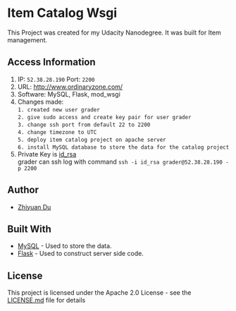 # Item Catalog Wsgi

This Project was created for my Udacity Nanodegree. It was built for Item management.


## Access Information
1. IP: ```52.38.28.190``` Port: ```2200```
2. URL: http://www.ordinaryzone.com/
3. Software: MySQL, Flask, mod_wsgi
4. Changes made: <br>
   ```1. created new user grader```<br>
   ```2. give sudo access and create key pair for user grader```<br>
   ```3. change ssh port from default 22 to 2200```<br>
   ```4. change timezone to UTC```<br>
   ```5. deploy item catalog project on apache server```<br>
   ```6. install MySQL database to store the data for the catalog project```
5. Private Key is [id_rsa](id_rsa)<br>
    grader can ssh log with command ```ssh -i id_rsa grader@52.38.28.190 -p 2200```
## Author

* [Zhiyuan Du](https://github.com/lYesterdaYl)

## Built With

* [MySQL](https://www.mysql.com/) - Used to store the data.
* [Flask](http://flask.pocoo.org/) - Used to construct server side code.

## License

This project is licensed under the Apache 2.0 License - see the [LICENSE.md](LICENSE.md) file for details